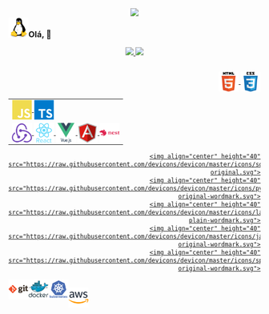 
<div align="center"> 
<a href="https://www.linkedin.com/in/jdiasneto/" target="_blank"><img src="https://img.shields.io/badge/-LinkedIn-%230077B5?style=for-the-badge&logo=linkedin&logoColor=white" target="_blank"></a> 
</div>
<div>
<img align="left" height="40" src="https://raw.githubusercontent.com/devicons/devicon/master/icons/linux/linux-original.svg" />
</div>

### Olá, 👋

  
<div align="center">
  <a href="https://github.com/JJDSNT/JJDSNT">
  <img height="180em" src="https://github-readme-stats.vercel.app/api?username=JJDSNT&show_icons=true&theme=dracula&include_all_commits=true&count_private=true"/>
  <img height="180em" src="https://github-readme-stats.vercel.app/api/top-langs/?username=JJDSNT&layout=compact&langs_count=7&theme=dracula"/>
</div>
  
  ##

          
<div style="display:inline">
         
  <div align="right">
    <img align="center" height="40" src="https://raw.githubusercontent.com/devicons/devicon/master/icons/html5/html5-original-wordmark.svg">
    <img align="center" height="40" src="https://raw.githubusercontent.com/devicons/devicon/master/icons/css3/css3-original-wordmark.svg">
    <table>
    <tr>
    <td>
    <img align="center" height="40" src="https://raw.githubusercontent.com/devicons/devicon/master/icons/javascript/javascript-plain.svg">
    <img align="center" height="40" src="https://raw.githubusercontent.com/devicons/devicon/master/icons/typescript/typescript-plain.svg">
    </td>
    </tr>
    <tr>
    <td>
    <img align="center" height="40" src="https://raw.githubusercontent.com/devicons/devicon/master/icons//redux/redux-original.svg">
    <img align="center" height="40" src="https://raw.githubusercontent.com/devicons/devicon/master/icons/react/react-original-wordmark.svg">
    <img align="center" height="40" src="https://raw.githubusercontent.com/devicons/devicon/master/icons/vuejs/vuejs-original-wordmark.svg">    
    <img align="center" height="40" src="https://raw.githubusercontent.com/devicons/devicon/master/icons/angularjs/angularjs-original.svg">
    <img align="center" height="40" src="https://raw.githubusercontent.com/devicons/devicon/master/icons/nestjs/nestjs-plain-wordmark.svg">
    </td>
    </tr>
    </table>
    
    <img align="center" height="40" src="https://raw.githubusercontent.com/devicons/devicon/master/icons/solidity/solidity-original.svg">
    <img align="center" height="40" src="https://raw.githubusercontent.com/devicons/devicon/master/icons/python/python-original-wordmark.svg">
    <img align="center" height="40" src="https://raw.githubusercontent.com/devicons/devicon/master/icons/laravel/laravel-plain-wordmark.svg">
    <img align="center" height="40" src="https://raw.githubusercontent.com/devicons/devicon/master/icons/java/java-original-wordmark.svg">
    <img align="center" height="40" src="https://raw.githubusercontent.com/devicons/devicon/master/icons/spring/spring-original-wordmark.svg">
          
          
  </div>
  
  <img align="left" height="40" src="https://raw.githubusercontent.com/devicons/devicon/master/icons/git/git-original-wordmark.svg" />
  <img align="left" height="40" src="https://raw.githubusercontent.com/devicons/devicon/master/icons/docker/docker-original-wordmark.svg" />
  <img align="left" height="40" src="https://raw.githubusercontent.com/devicons/devicon/master/icons/kubernetes/kubernetes-plain-wordmark.svg" />
  <br />
  <img align="left" height="40" src="https://raw.githubusercontent.com/devicons/devicon/master/icons/amazonwebservices/amazonwebservices-original-wordmark.svg" />
 
  
  </div> 
